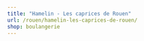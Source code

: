 ```yaml
---
title: "Hamelin - Les caprices de Rouen"
url: /rouen/hamelin-les-caprices-de-rouen/
shop: boulangerie
---
```

